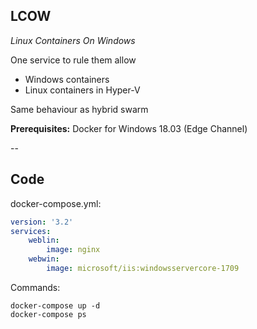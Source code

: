 ## LCOW

*Linux Containers On Windows*

One service to rule them allow

- Windows containers
- Linux containers in Hyper-V

Same behaviour as hybrid swarm

**Prerequisites:** Docker for Windows 18.03 (Edge Channel) <!-- .element: style="color: #ff8800;" -->

--

## Code

docker-compose.yml:

```yaml
version: '3.2'
services:
    weblin:
        image: nginx
    webwin:
        image: microsoft/iis:windowsservercore-1709
```

Commands:

```
docker-compose up -d
docker-compose ps
```
